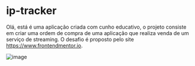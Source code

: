 # ip-tracker
Olá, está é uma aplicação criada com cunho educativo, o projeto consiste em criar uma ordem de compra de uma aplicação que realiza venda de um serviço de streaming. O desafio é proposto pelo site https://www.frontendmentor.io. 

![image](https://user-images.githubusercontent.com/82914908/177812360-395cca73-fa46-460b-8189-5b048931e3ef.png)
